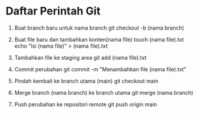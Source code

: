 # Daftar Perintah Git

1. Buat branch baru untuk nama branch 
git checkout -b (nama branch)

2. Buat file baru dan tambahkan konten(nama file)
touch (nama file).txt
echo "Isi (nama file)" > (nama file).txt

3. Tambahkan file ke staging area
git add (nama file).txt

4. Commit perubahan
git commit -m "Menambahkan file (nama file).txt"

5. Pindah kembali ke branch utama (main)
git checkout main

6. Merge branch (nama branch) ke branch utama
git merge (nama branch)

7. Push perubahan ke repositori remote
git push origin main
